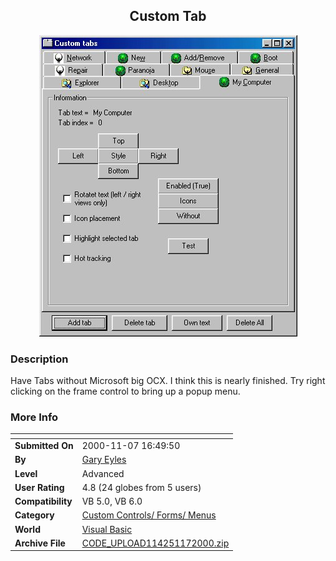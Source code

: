 ﻿<div align="center">

## Custom Tab

<img src="PIC20001171343149784.jpg">
</div>

### Description

Have Tabs without Microsoft big OCX. I think this is nearly finished. Try right clicking on the frame control to bring up a popup menu.
 
### More Info
 


<span>             |<span>
---                |---
**Submitted On**   |2000-11-07 16:49:50
**By**             |[Gary Eyles](https://github.com/Planet-Source-Code/PSCIndex/blob/master/ByAuthor/gary-eyles.md)
**Level**          |Advanced
**User Rating**    |4.8 (24 globes from 5 users)
**Compatibility**  |VB 5\.0, VB 6\.0
**Category**       |[Custom Controls/ Forms/  Menus](https://github.com/Planet-Source-Code/PSCIndex/blob/master/ByCategory/custom-controls-forms-menus__1-4.md)
**World**          |[Visual Basic](https://github.com/Planet-Source-Code/PSCIndex/blob/master/ByWorld/visual-basic.md)
**Archive File**   |[CODE\_UPLOAD114251172000\.zip](https://github.com/Planet-Source-Code/gary-eyles-custom-tab__1-12602/archive/master.zip)








